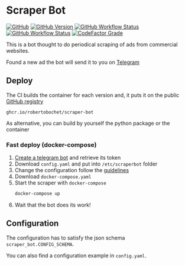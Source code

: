 # Scraper Bot

[![GitHub](https://img.shields.io/github/license/RobertoBochet/scraper-bot?style=flat-square)](https://github.com/RobertoBochet/scraper-bot)
[![GitHub Version](https://img.shields.io/github/v/tag/RobertoBochet/scraper-bot?label=version&style=flat-square)](https://github.com/RobertoBochet/scraper-bot)
[![GitHub Workflow Status](https://img.shields.io/github/workflow/status/RobertoBochet/scraper-bot/test-code?label=test%20code&style=flat-square)](https://github.com/RobertoBochet/scraper-bot)
[![GitHub Workflow Status](https://img.shields.io/github/workflow/status/RobertoBochet/scraper-bot/build-container?label=build%20container&style=flat-square)](https://github.com/RobertoBochet/scraper-bot/pkgs/container/scraper-bot)
[![CodeFactor Grade](https://img.shields.io/codefactor/grade/github/RobertoBochet/scraper-bot?style=flat-square)](https://www.codefactor.io/repository/github/robertobochet/scraper-bot)

This is a bot thought to do periodical scraping of ads from commercial websites.

Found a new ad the bot will send it to you on [Telegram](https://telegram.org)

## Deploy

The CI builds the container for each version and, it puts it on the public [GitHub registry](https://ghcr.io/robertobochet/scraper-bot)
```
ghcr.io/robertobochet/scraper-bot
```

As alternative, you can build by yourself the python package or the container

### Fast deploy (docker-compose)

1. [Create a telegram bot](https://core.telegram.org/bots#3-how-do-i-create-a-bot) and retrieve its token
2. Download `config.yaml` and put into `/etc/scraperbot` folder
3. Change the configuration follow the [guidelines](#configuration)
4. Download `docker-compose.yaml`
5. Start the scraper with `docker-compose`
    ```bash
    docker-compose up
    ```
6. Wait that the bot does its work!

## Configuration

The configuration has to satisfy the json schema `scraper_bot.CONFIG_SCHEMA`.

You can also find a configuration example in `config.yaml`.
